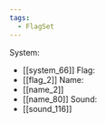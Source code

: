 ```yaml
---
tags:
  - FlagSet
---
```

System:
- [[system_66]]
Flag:
- [[flag_2]]
Name:
- [[name_2]]
- [[name_80]]
Sound:
- [[sound_116]]
